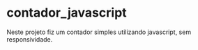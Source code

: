 # contador_javascript
Neste projeto fiz um contador simples utilizando javascript, sem responsividade.
